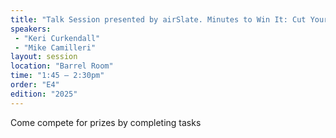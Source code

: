 ```yaml
---
title: "Talk Session presented by airSlate. Minutes to Win It: Cut Your eSign cost by 40% in 5"
speakers:
 - "Keri Curkendall"
 - "Mike Camilleri"
layout: session
location: "Barrel Room"
time: "1:45 — 2:30pm"
order: "E4"
edition: "2025"
---
```


Come compete for prizes by completing tasks
